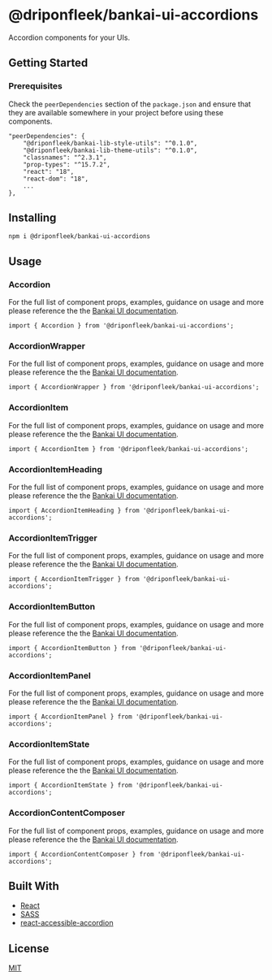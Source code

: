 # @driponfleek/bankai-ui-accordions
Accordion components for your UIs.

## Getting Started

### Prerequisites
Check the `peerDependencies` section of the `package.json` and ensure that they are available somewhere in your project before using these components.

```
"peerDependencies": {
    "@driponfleek/bankai-lib-style-utils": "^0.1.0",
    "@driponfleek/bankai-lib-theme-utils": "^0.1.0",
    "classnames": "^2.3.1",
    "prop-types": "^15.7.2",
    "react": "18",
    "react-dom": "18",
    ...
},
```

## Installing
```
npm i @driponfleek/bankai-ui-accordions
```

## Usage

### Accordion
For the full list of component props, examples, guidance on usage and more please reference the the [Bankai UI documentation](https://bankai-ui.com/?path=/docs/components-accordions--accordion-story).

```
import { Accordion } from '@driponfleek/bankai-ui-accordions';
```

### AccordionWrapper
For the full list of component props, examples, guidance on usage and more please reference the the [Bankai UI documentation](https://bankai-ui.com/?path=/docs/components-accordions--accordion-story).

```
import { AccordionWrapper } from '@driponfleek/bankai-ui-accordions';
```

### AccordionItem
For the full list of component props, examples, guidance on usage and more please reference the the [Bankai UI documentation](https://bankai-ui.com/?path=/docs/components-accordions--accordion-story).

```
import { AccordionItem } from '@driponfleek/bankai-ui-accordions';
```

### AccordionItemHeading
For the full list of component props, examples, guidance on usage and more please reference the the [Bankai UI documentation](https://bankai-ui.com/?path=/docs/components-accordions--accordion-story).

```
import { AccordionItemHeading } from '@driponfleek/bankai-ui-accordions';
```

### AccordionItemTrigger
For the full list of component props, examples, guidance on usage and more please reference the the [Bankai UI documentation](https://bankai-ui.com/?path=/docs/components-accordions--accordion-story).

```
import { AccordionItemTrigger } from '@driponfleek/bankai-ui-accordions';
```

### AccordionItemButton
For the full list of component props, examples, guidance on usage and more please reference the the [Bankai UI documentation](https://bankai-ui.com/?path=/docs/components-accordions--accordion-story).

```
import { AccordionItemButton } from '@driponfleek/bankai-ui-accordions';
```

### AccordionItemPanel
For the full list of component props, examples, guidance on usage and more please reference the the [Bankai UI documentation](https://bankai-ui.com/?path=/docs/components-accordions--accordion-story).

```
import { AccordionItemPanel } from '@driponfleek/bankai-ui-accordions';
```

### AccordionItemState
For the full list of component props, examples, guidance on usage and more please reference the the [Bankai UI documentation](https://bankai-ui.com/?path=/docs/components-accordions--accordion-story).

```
import { AccordionItemState } from '@driponfleek/bankai-ui-accordions';
```

### AccordionContentComposer
For the full list of component props, examples, guidance on usage and more please reference the the [Bankai UI documentation](https://bankai-ui.com/?path=/docs/components-accordions--accordion-story).

```
import { AccordionContentComposer } from '@driponfleek/bankai-ui-accordions';
```

## Built With
* [React](https://github.com/facebook/react)
* [SASS](https://github.com/sass/sass)
* [react-accessible-accordion](https://github.com/springload/react-accessible-accordion)

## License
[MIT](../../../LICENSE)
